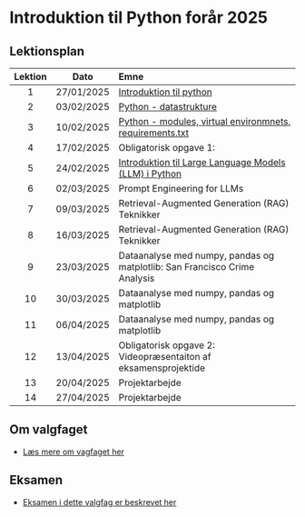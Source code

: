 # Introduktion til Python forår 2025    

## Lektionsplan

| Lektion |    Dato    |       Emne                            |
|:-----:|:---------:|:----------------------------------------------------------|
|    1    | 27/01/2025 | [Introduktion til python](lessons/ses1.md)                |
|    2    | 03/02/2025 | [Python - datastrukture](lessons/ses2.md)                 |
|    3    | 10/02/2025 | [Python - modules, virtual environmnets, requirements.txt](lessons/ses3.md)|
|    4    | 17/02/2025 | Obligatorisk opgave 1:                          |
|    5    | 24/02/2025 | [Introduktion til Large Language Models (LLM) i Python](lessons/ses5.md)     |
|    6    | 02/03/2025 | Prompt Engineering for LLMs                               |
|    7    | 09/03/2025 | Retrieval-Augmented Generation (RAG) Teknikker           |
|    8    | 16/03/2025 | Retrieval-Augmented Generation (RAG) Teknikker           |
|    9    | 23/03/2025 | Dataanalyse med numpy, pandas og matplotlib: San Francisco Crime Analysis|
|   10    | 30/03/2025 | Dataanalyse med numpy, pandas og matplotlib |
|   11    | 06/04/2025 | Dataanalyse med numpy, pandas og matplotlib |
|   12    | 13/04/2025 | Obligatorisk opgave 2: Videopræsentaiton af eksamensprojektide|
|   13    | 20/04/2025 | Projektarbejde                                            |
|   14    | 27/04/2025 | Projektarbejde                                            |

## Om valgfaget
* [Læs mere om vagfaget her](lessons/about_this_elective.md)

## Eksamen
* [Eksamen i dette valgfag er beskrevet her](lessons/exam.md)





